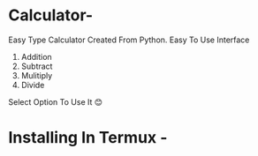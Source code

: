 # Calculator-

Easy Type Calculator Created From Python. Easy To Use Interface 

1. Addition
2. Subtract
3. Mulitiply
4. Divide

Select Option To Use It 😊

# Installing In Termux - 




